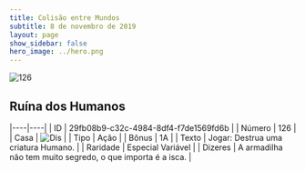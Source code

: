 ```yaml
---
title: Colisão entre Mundos
subtitle: 8 de novembro de 2019
layout: page
show_sidebar: false
hero_image: ../hero.png
---
```


![126](https://cdn.keyforgegame.com/media/card_front/pt/452_126_HX2GC29V4X9M_pt.png)

## Ruína dos Humanos

|----|----|
| ID | 29fb08b9-c32c-4984-8df4-f7de1569fd6b |
| Número | 126 |
| Casa | ![Dis](https://archonarcana.com/images/thumb/e/e8/Dis.png/22px-Dis.png "Dis") |
| Tipo | Ação |
| Bônus | 1A |
| Texto | Jogar: Destrua uma criatura Humano. |
| Raridade | Especial Variável |
| Dizeres | A armadilha não tem muito segredo,  o que importa é a isca. |
